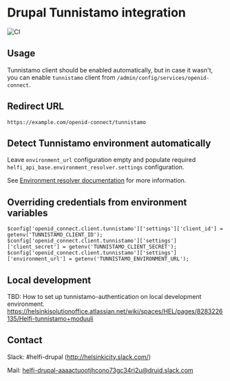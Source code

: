 # Drupal Tunnistamo integration

![CI](https://github.com/City-of-Helsinki/drupal-module-helfi-tunnistamo/workflows/CI/badge.svg)

## Usage

Tunnistamo client should be enabled automatically, but in case it wasn't, you can
enable `tunnistamo` client from `/admin/config/services/openid-connect`.

## Redirect URL

`https://example.com/openid-connect/tunnistamo`

## Detect Tunnistamo environment automatically

Leave `environment_url` configuration empty and populate required `helfi_api_base.environment_resolver.settings` configuration.

See [Environment resolver documentation](https://github.com/City-of-Helsinki/drupal-module-helfi-api-base/blob/main/documentation/environment-resolver.md#active-environment) for more information.

## Overriding credentials from environment variables

```
$config['openid_connect.client.tunnistamo']['settings']['client_id'] = getenv('TUNNISTAMO_CLIENT_ID');
$config['openid_connect.client.tunnistamo']['settings']['client_secret'] = getenv('TUNNISTAMO_CLIENT_SECRET');
$config['openid_connect.client.tunnistamo']['settings']['environment_url'] = getenv('TUNNISTAMO_ENVIRONMENT_URL');
```

## Local development

TBD: How to set up tunnistamo-authentication on local development environment.
https://helsinkisolutionoffice.atlassian.net/wiki/spaces/HEL/pages/8283226135/Helfi-tunnistamo+moduuli

## Contact

Slack: #helfi-drupal (http://helsinkicity.slack.com/)

Mail: helfi-drupal-aaaactuootjhcono73gc34rj2u@druid.slack.com
